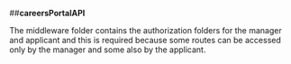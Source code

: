##**careersPortalAPI**

The middleware folder contains the authorization folders for the manager and applicant and this is required because some routes can be accessed only by the manager and some also by the applicant.
